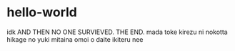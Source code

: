 # hello-world
idk
AND THEN NO ONE SURVIEVED. THE END.
mada toke kirezu ni nokotta
hikage no yuki mitaina
omoi o daite ikiteru
nee
